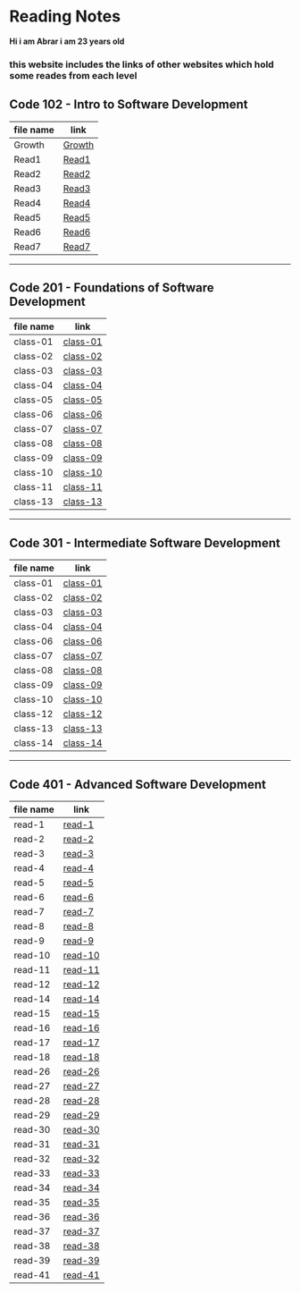 # Reading Notes
**Hi i am Abrar i am 23 years old**

### this website includes the links of other websites which hold some reades from each level

## Code 102 - Intro to Software Development

|file name| link                                                           |
|---------|----------------------------------------------------------------|
|Growth   |[Growth](https://abraralzubaidi.github.io/reading-notes/Growth) |
|Read1    |[Read1](https://abraralzubaidi.github.io/reading-notes/Read1)   |
|Read2    |[Read2](https://abraralzubaidi.github.io/reading-notes/Read2)   |
|Read3    |[Read3](https://abraralzubaidi.github.io/reading-notes/Read3)   |
|Read4    |[Read4](https://abraralzubaidi.github.io/reading-notes/Read4)   |
|Read5    |[Read5](https://abraralzubaidi.github.io/reading-notes/Read5)   |
|Read6    |[Read6](https://abraralzubaidi.github.io/reading-notes/Read6)   | 
|Read7    |[Read7](https://abraralzubaidi.github.io/reading-notes/Read7)   |


-------------------------------------------------------------------------------------


## Code 201 - Foundations of Software Development

|file name| link                                                              |
|---------|-------------------------------------------------------------------|
|class-01 |[class-01](https://abraralzubaidi.github.io/reading-notes/class-01)|
|class-02 |[class-02](https://abraralzubaidi.github.io/reading-notes/class-02)|
|class-03 |[class-03](https://abraralzubaidi.github.io/reading-notes/class-03)|
|class-04 |[class-04](https://abraralzubaidi.github.io/reading-notes/class-04)|
|class-05 |[class-05](https://abraralzubaidi.github.io/reading-notes/class-05)|
|class-06 |[class-06](https://abraralzubaidi.github.io/reading-notes/class-06)|
|class-07 |[class-07](https://abraralzubaidi.github.io/reading-notes/class-07)|
|class-08 |[class-08](https://abraralzubaidi.github.io/reading-notes/class-08)|
|class-09 |[class-09](https://abraralzubaidi.github.io/reading-notes/class-09)|
|class-10 |[class-10](https://abraralzubaidi.github.io/reading-notes/class-10)|
|class-11 |[class-11](https://abraralzubaidi.github.io/reading-notes/class11)|
|class-13 |[class-13](https://abraralzubaidi.github.io/reading-notes/class-13)|


-----------------------------------------------------------------------------------------



## Code 301 - Intermediate Software Development

|file name| link                                                              |
|---------|-------------------------------------------------------------------|
|class-01 |[class-01](https://abraralzubaidi.github.io/reading-notes/301/class01)|
|class-02 |[class-02](https://abraralzubaidi.github.io/reading-notes/301/class02)|
|class-03 |[class-03](https://abraralzubaidi.github.io/reading-notes/301/class03)|
|class-04 |[class-04](https://abraralzubaidi.github.io/reading-notes/301/class04)|
|class-06 |[class-06](https://abraralzubaidi.github.io/reading-notes/301/class06)|
|class-07 |[class-07](https://abraralzubaidi.github.io/reading-notes/301/class07)|
|class-08 |[class-08](https://abraralzubaidi.github.io/reading-notes/301/class08)|
|class-09 |[class-09](https://abraralzubaidi.github.io/reading-notes/301/class09)|
|class-10 |[class-10](https://abraralzubaidi.github.io/reading-notes/301/class10)|
|class-12 |[class-12](https://abraralzubaidi.github.io/reading-notes/301/class12)|
|class-13 |[class-13](https://abraralzubaidi.github.io/reading-notes/301/class13)|
|class-14 |[class-14](https://abraralzubaidi.github.io/reading-notes/301/class14)|



-----------------------------------------------------------------------------------------


## Code 401 - Advanced Software Development

|file name| link                                                              |
|---------|-------------------------------------------------------------------|
|read-1 |[read-1](https://abraralzubaidi.github.io/reading-notes/401/read1)|
|read-2 |[read-2](https://abraralzubaidi.github.io/reading-notes/401/read2)|
|read-3 |[read-3](https://abraralzubaidi.github.io/reading-notes/401/read3)|
|read-4 |[read-4](https://abraralzubaidi.github.io/reading-notes/401/read4)|
|read-5 |[read-5](https://abraralzubaidi.github.io/reading-notes/401/read5)|
|read-6 |[read-6](https://abraralzubaidi.github.io/reading-notes/401/read6)|
|read-7 |[read-7](https://abraralzubaidi.github.io/reading-notes/401/read7)|
|read-8 |[read-8](https://abraralzubaidi.github.io/reading-notes/401/read8)|
|read-9 |[read-9](https://abraralzubaidi.github.io/reading-notes/401/read9)|
|read-10 |[read-10](https://abraralzubaidi.github.io/reading-notes/401/read10)|
|read-11 |[read-11](https://abraralzubaidi.github.io/reading-notes/401/read11)|
|read-12 |[read-12](https://abraralzubaidi.github.io/reading-notes/401/read12)|
|read-14 |[read-14](https://abraralzubaidi.github.io/reading-notes/401/read14)|
|read-15 |[read-15](https://abraralzubaidi.github.io/reading-notes/401/read15)|
|read-16 |[read-16](https://abraralzubaidi.github.io/reading-notes/401/read16)|
|read-17 |[read-17](https://abraralzubaidi.github.io/reading-notes/401/read17)|
|read-18 |[read-18](https://abraralzubaidi.github.io/reading-notes/401/read18)|
|read-26 |[read-26](https://abraralzubaidi.github.io/reading-notes/401/read26)|
|read-27 |[read-27](https://abraralzubaidi.github.io/reading-notes/401/read27)|
|read-28 |[read-28](https://abraralzubaidi.github.io/reading-notes/401/read28)|
|read-29 |[read-29](https://abraralzubaidi.github.io/reading-notes/401/read29)|
|read-30 |[read-30](https://abraralzubaidi.github.io/reading-notes/401/read30)|
|read-31 |[read-31](https://abraralzubaidi.github.io/reading-notes/401/read31)|
|read-32 |[read-32](https://abraralzubaidi.github.io/reading-notes/401/read32)|
|read-33 |[read-33](https://abraralzubaidi.github.io/reading-notes/401/read33)|
|read-34 |[read-34](https://abraralzubaidi.github.io/reading-notes/401/read34)|
|read-35 |[read-35](https://abraralzubaidi.github.io/reading-notes/401/read35)|
|read-36 |[read-36](https://abraralzubaidi.github.io/reading-notes/401/read36)|
|read-37 |[read-37](https://abraralzubaidi.github.io/reading-notes/401/read37)|
|read-38 |[read-38](https://abraralzubaidi.github.io/reading-notes/401/read38)|
|read-39 |[read-39](https://abraralzubaidi.github.io/reading-notes/401/read39)|
|read-41 |[read-41](https://abraralzubaidi.github.io/reading-notes/401/read41)|






